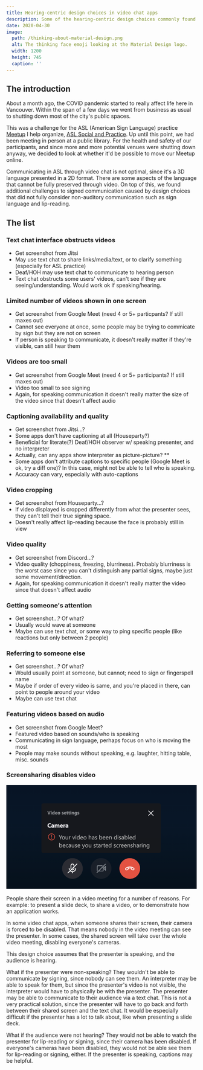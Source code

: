 ```yaml
---
title: Hearing-centric design choices in video chat apps
description: Some of the hearing-centric design choices commonly found in video chat apps, which may make it harder for Deaf and hard-of-hearing to communicate.
date: 2020-04-30
image:
  path: /thinking-about-material-design.png
  alt: The thinking face emoji looking at the Material Design logo.
  width: 1200
  height: 745
  caption: ''
---
```


<!--
Some rough title ideas...
- audist-visual communication
- video sounds like a visual medium
- video is second-class to audio
-->

<!--
TODO:
- change title, image, date, description
- update heading texts
- add screenshots to each item in "the list"
- proofread/edit/grammars
- rename this file and matching assets folder and its path
-->
## The introduction

About a month ago, the COVID pandemic started to really affect life here in Vancouver. Within the span of a few days we went from business as usual to shutting down most of the city's public spaces.

This was a challenge for the ASL (American Sign Language) practice [Meetup](https://www.meetup.com/) I help organize, [ASL Social and Practice](https://www.meetup.com/ASL-Social/). Up until this point, we had been meeting in person at a public library. For the health and safety of our participants, and since more and more potential venues were shutting down anyway, we decided to look at whether it'd be possible to move our Meetup online.

<!-- Keep?
Three of us tested out the following video chat apps:
- [Discord](https://discordapp.com/)
- [Google Hangouts](https://hangouts.google.com/)
- [Google Meet](https://meet.google.com/)
- [Houseparty](https://www.houseparty.com/)
- [Jitsi Meet](https://meet.jit.si/)
- [Skype](https://www.skype.com/)
- [Zoom](https://zoom.us/)

We ended up settling on Jitsi Meet for now, although Google Meet is quickly becoming a good contender with the features they've recently been rolling out.
-->

<!-- Add?
- For hearing comparison: speaking, but only in monotone?
- Something about... how most things are designed for hearing?
- Something about... surprising but not surprising that such a visual format (video) is not optimal.
-->

Communicating in ASL through video chat is not optimal, since it's a 3D language presented in a 2D format. There are some aspects of the language that cannot be fully preserved through video. On top of this, we found additional challenges to signed communication caused by design choices that did not fully consider non-auditory communication such as sign language and lip-reading.

<!-- TODO: add segue? -->

## The list

### Text chat interface obstructs videos
- Get screenshot from Jitsi
- May use text chat to share links/media/text, or to clarify something (especially for ASL practice)
- Deaf/HOH may use text chat to communicate to hearing person
- Text chat obstructs some users' videos, can't see if they are seeing/understanding. Would work ok if speaking/hearing.

### Limited number of videos shown in one screen
- Get screenshot from Google Meet (need 4 or 5+ particpants? If still maxes out)
- Cannot see everyone at once, some people may be trying to commicate by sign but they are not on screen
- If person is speaking to communicate, it doesn't really matter if they're visible, can still hear them

### Videos are too small
- Get screenshot from Google Meet (need 4 or 5+ participants? If still maxes out)
- Video too small to see signing
- Again, for speaking communication it doesn't really matter the size of the video since that doesn't affect audio

### Captioning availability and quality
- Get screenshot from Jitsi...?
- Some apps don't have captioning at all (Houseparty?)
- Beneficial for literate(?) Deaf/HOH observer w/ speaking presenter, and no interpreter
- Actually, can any apps show interpreter as picture-picture? **
- Some apps don't attribute captions to specific people (Google Meet is ok, try a diff one)? In this case, might not be able to tell who is speaking.
- Accuracy can vary, especially with auto-captions

### Video cropping
- Get screenshot from Houseparty...?
- If video displayed is cropped differently from what the presenter sees, they can't tell their true signing space.
- Doesn't really affect lip-reading because the face is probably still in view

### Video quality
- Get screenshot from Discord...?
- Video quality (choppiness, freezing, blurriness). Probably blurriness is the worst case since you can't distinguish any partial signs, maybe just some movement/direction.
- Again, for speaking communication it doesn't really matter the video since that doesn't affect audio

### Getting someone's attention
- Get screenshot...? Of what?
- Usually would wave at someone
- Maybe can use text chat, or some way to ping specific people (like reactions but only between 2 people)

### Referring to someone else
- Get screenshot...? Of what?
- Would usually point at someone, but cannot; need to sign or fingerspell name
- Maybe if order of every video is same, and you're placed in there, can point to people around your video
- Maybe can use text chat

### Featuring videos based on audio
- Get screenshot from Google Meet?
- Featured video based on sounds/who is speaking
- Communicating in sign language, perhaps focus on who is moving the most
- People may make sounds without speaking, e.g. laughter, hitting table, misc. sounds

### Screensharing disables video
![Screenshot of a message above a disabled camera button, reading: 'Your video has been disabled because you started screensharing.'](./assets/hearing-centric-design-choices-in-video-chat-apps/skype-video-disabled-when-screensharing.png)

People share their screen in a video meeting for a number of reasons. For example: to present a slide deck, to share a video, or to demonstrate how an application works.

In some video chat apps, when someone shares their screen, their camera is forced to be disabled. That means nobody in the video meeting can see the presenter. In some cases, the shared screen will take over the whole video meeting, disabling everyone's cameras.

This design choice assumes that the presenter is speaking, and the audience is hearing.

What if the presenter were non-speaking? They wouldn't be able to communicate by signing, since nobody can see them. An interpreter may be able to speak for them, but since the presenter's video is not visible, the interpreter would have to physically be with the presenter. The presenter may be able to communicate to their audience via a text chat. This is not a very practical solution, since the presenter will have to go back and forth between their shared screen and the text chat. It would be especially difficult if the presenter has a lot to talk about, like when presenting a slide deck.

What if the audience were not hearing? They would not be able to watch the presenter for lip-reading or signing, since their camera has been disabled. If everyone's cameras have been disabled, they would not be able see them for lip-reading or signing, either. If the presenter is speaking, captions may be helpful.
